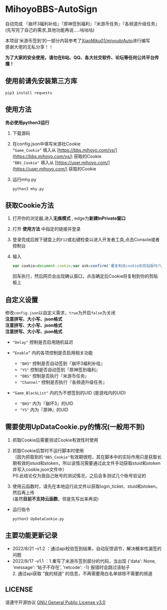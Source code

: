 # MihoyoBBS-AutoSign
自动完成 『崩坏3福利补给』『原神签到福利』『米游币任务』『各频道升级任务』  
(先写完了自己的需求,其他功能再说.....咕咕咕)

本项目‘米游币签到’的一部分内容参考了[XiaoMiku01/miyoubiAuto](https://github.com/XiaoMiku01/miyoubiAuto)进行编写  
感谢大佬的无私分享！！  

**为了大家的安全使用，请勿在B站、QQ、各大社交软件、论坛等任何公共平台传播！**

## 使用前请先安装第三方库
```shell
pip3 install requests
```

## 使用方法
**务必使用python3运行**  

1. 下载源码

2. 在config.json中填写米游社Cookie  
    `“Game_Cookie”` 填入从 [https://bbs.mihoyo.com/ys/](https://bbs.mihoyo.com/ys/) 获取的Cookie  
    `"BBS_Cookie"` 填入从 [https://user.mihoyo.com/](https://user.mihoyo.com/) 获取的Cookie

3. 运行mhy.py  
    ```shell
    python3 mhy.py
    ```

## 获取Cookie方法

1. 打开你的浏览器,进入**无痕模式** , edge为**新建InPrivate窗口**

2. 打开 **使用方法** 中指定的链接并登录

3. 登录完成后按下键盘上的`F12`或右键检查以进入开发者工具,点击Console或者控制台

4. 输入

   ```javascript
   var cookie=document.cookie;var ask=confirm('要复制该cookie到剪贴板吗?\n\n'+cookie);if(ask==true){copy(cookie);msg=cookie}
   ```

   回车执行，然后网页会出现确认窗口，点击确定后Cookie将复制到你的剪贴板上


## 自定义设置
修改`config.json`以自定义需求，`true`为开启`false`为关闭  
**注意拼写、大小写、json格式**  
**注意拼写、大小写、json格式**  
**注意拼写、大小写、json格式**  

- `"Delay"` 控制是否启用随机延迟

- `“Enable”` 内的各项控制是否启用相关功能  
    - `"BH3"` 控制是否自动签到『崩坏3福利补给』
    - `"YS"` 控制是否自动签到『原神签到福利』
    - `"BBS"` 控制是否执行『米游币任务』
    - `"Channel"` 控制是否执行『各频道升级任务』

- `"Game_BlackList"` 内的为不想签到的UID (是游戏内的UID)
    - `"BH3"` 内为『崩坏3』的UID
    - `"YS"` 内为『原神』的UID

## 需要使用UpDataCookie.py的情况(**一般用不到**)

1. 抓取Cookie后需要测试Cookie有效性时使用

2. 抓取Cookie后暂时不运行脚本时使用  
    （因为抓取到的`"BBS_Cookie"`有效期很短，其在脚本中的实际作用只是获取长期有效的stuid和stoken，所以该情况需要通过此文件手动获取stuid和stoken并写入cookie.json文件中）  
    PS:此结论仅为我自己账号的测试情况，之后会多测试几个账号验证的

3. 使用云函数时，请先在本地运行此文件以获取login_ticket、stuid和stoken，然后再上传  
    (虽然**目前不支持云函数**，但是先写出来再说)

- 运行指令
    ```shell
    python3 UpDataCookie.py
    ```

## 主要功能更新记录
- 2022/8/21 -v1.2 ：通过api校验签到结果，自动反馈调节，解决概率性漏签的问题
- 2022/8/17 -v1.1 ：1.重写了米游币签到部分的代码，当出现 {'data': None, 'message': '帖子不存在', 'retcode': -1} 报错时会跳过该帖子  
                    2. 通过api获取 “我的频道” 的信息，不再需要用白名单排除不需要的频道

## LICENSE
请遵守开源协议 [GNU General Public License v3.0](https://github.com/lingduzero666/MihoyoBBS-AutoSign/blob/main/LICENSE)